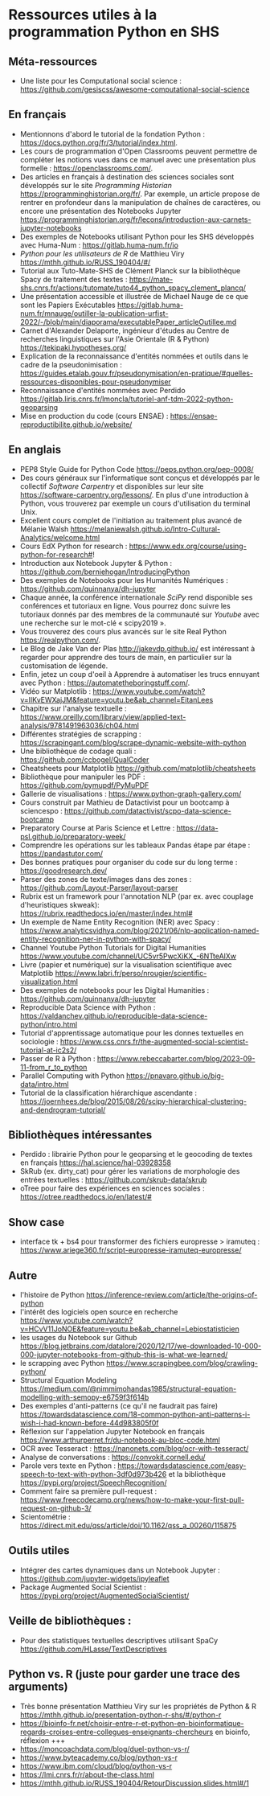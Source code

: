 # Ressources utiles à la programmation Python en SHS

## Méta-ressources

- Une liste pour les Computational social science : https://github.com/gesiscss/awesome-computational-social-science

## En français

- Mentionnons d'abord le tutorial de la fondation Python : https://docs.python.org/fr/3/tutorial/index.html.
- Les cours de programmation d'Open Classrooms peuvent permettre de compléter les notions vues dans ce manuel avec une présentation plus formelle : https://openclassrooms.com/.
- Des articles en français à destination des sciences sociales sont développés sur le site *Programming Historian* https://programminghistorian.org/fr/. Par exemple, un article propose de rentrer en profondeur dans la manipulation de chaînes de caractères, ou encore une présentation des Notebooks Jupyter https://programminghistorian.org/fr/lecons/introduction-aux-carnets-jupyter-notebooks
- Des exemples de Notebooks utilisant Python pour les SHS développés avec Huma-Num : https://gitlab.huma-num.fr/io
- *Python pour les utilisateurs de R* de Matthieu Viry https://mthh.github.io/RUSS_190404/#/
- Tutorial aux Tuto-Mate-SHS de Clément Planck sur la bibliothèque Spacy de traitement des textes : https://mate-shs.cnrs.fr/actions/tutomate/tuto44_python_spacy_clement_plancq/
- Une présentation accessible et illustrée de Michael Nauge de ce que sont les Papiers Exécutables https://gitlab.huma-num.fr/mnauge/outiller-la-publication-urfist-2022/-/blob/main/diaporama/executablePaper_articleOutillee.md
- Carnet d'Alexander Delaporte, ingénieur d'études au Centre de recherches linguistiques sur l'Asie Orientale (R & Python) https://tekipaki.hypotheses.org/
- Explication de la reconnaissance d'entités nommées et outils dans le cadre de la pseudonimisation : https://guides.etalab.gouv.fr/pseudonymisation/en-pratique/#quelles-ressources-disponibles-pour-pseudonymiser
- Reconnaissance d'entités nommées avec Perdido https://gitlab.liris.cnrs.fr/lmoncla/tutoriel-anf-tdm-2022-python-geoparsing
- Mise en production du code (cours ENSAE) : https://ensae-reproductibilite.github.io/website/


## En anglais

- PEP8 Style Guide for Python Code https://peps.python.org/pep-0008/
- Des cours généraux sur l'informatique sont conçus et développés par le collectif *Software Carpentry* et disponibles sur leur site https://software-carpentry.org/lessons/. En plus d'une introduction à Python, vous trouverez par exemple un cours d'utilisation du terminal Unix.
- Excellent cours complet de l'initiation au traitement plus avancé de Mélanie Walsh https://melaniewalsh.github.io/Intro-Cultural-Analytics/welcome.html
- Cours EdX Python for research : https://www.edx.org/course/using-python-for-research#!
- Introduction aux Notebook Jupyter & Python : https://github.com/berniehogan/IntroducingPython
- Des exemples de Notebooks pour les Humanités Numériques : https://github.com/quinnanya/dh-jupyter
- Chaque année, la conférence internationale *SciPy* rend disponible ses conférences et tutoriaux en ligne. Vous pourrez donc suivre les tutoriaux donnés par des membres de la communauté sur *Youtube* avec une recherche sur le mot-clé « scipy2019 ».
- Vous trouverez des cours plus avancés sur le site Real Python https://realpython.com/.
- Le Blog de Jake Van der Plas http://jakevdp.github.io/ est intéressant à regarder pour apprendre des tours de main, en particulier sur la customisation de légende.
- Enfin, jetez un coup d'oeil à Apprendre à automatiser les trucs ennuyant avec Python : https://automatetheboringstuff.com/.
- Vidéo sur Matplotlib : https://www.youtube.com/watch?v=IlKvEWXajJM&feature=youtu.be&ab_channel=EitanLees
- Chapitre sur l'analyse textuelle : https://www.oreilly.com/library/view/applied-text-analysis/9781491963036/ch04.html
- Différentes stratégies de scrapping : https://scrapingant.com/blog/scrape-dynamic-website-with-python
- Une bibliothèque de codage quali : https://github.com/ccbogel/QualCoder
- Cheatsheets pour Matplotlib https://github.com/matplotlib/cheatsheets
- Bibliothèque pour manipuler les PDF : https://github.com/pymupdf/PyMuPDF
- Gallerie de visualisations : https://www.python-graph-gallery.com/
- Cours construit par Mathieu de Datactivist pour un bootcamp à sciencespo : https://github.com/datactivist/scpo-data-science-bootcamp
- Preparatory Course at Paris Science et Lettre : https://data-psl.github.io/preparatory-week/
- Comprendre les opérations sur les tableaux Pandas étape par étape : https://pandastutor.com/
- Des bonnes pratiques pour organiser du code sur du long terme : https://goodresearch.dev/
- Parser des zones de texte/images dans des zones : https://github.com/Layout-Parser/layout-parser
- Rubrix est un framework pour l'annotation NLP (par ex. avec couplage d'heuristiques skweak): https://rubrix.readthedocs.io/en/master/index.html#
- Un exemple de Name Entity Recognition (NER) avec Spacy : https://www.analyticsvidhya.com/blog/2021/06/nlp-application-named-entity-recognition-ner-in-python-with-spacy/
- Channel Youtube Python Tutorials for Digital Humanities https://www.youtube.com/channel/UC5vr5PwcXiKX_-6NTteAlXw
- Livre (papier et numérique) sur la visualisation scientifique avec Matplotlib https://www.labri.fr/perso/nrougier/scientific-visualization.html
- Des exemples de notebooks pour les Digital Humanities : https://github.com/quinnanya/dh-jupyter
- Reproducible Data Science with Python : https://valdanchev.github.io/reproducible-data-science-python/intro.html
- Tutorial d'apprentissage automatique pour les donnes textuelles en sociologie : https://www.css.cnrs.fr/the-augmented-social-scientist-tutorial-at-ic2s2/
- Passer de R à Python : https://www.rebeccabarter.com/blog/2023-09-11-from_r_to_python
- Parallel Computing with Python https://pnavaro.github.io/big-data/intro.html
- Tutorial de la classification hiérarchique ascendante : https://joernhees.de/blog/2015/08/26/scipy-hierarchical-clustering-and-dendrogram-tutorial/

## Bibliothèques intéressantes
- Perdido : librairie Python pour le geoparsing et le geocoding de textes en français https://hal.science/hal-03928358
- SkRub (ex. dirty_cat) pour gérer les variations de morphologie des entrées textuelles : https://github.com/skrub-data/skrub
- oTree pour faire des expériences en sciences sociales : https://otree.readthedocs.io/en/latest/#

## Show case

- interface tk + bs4 pour transformer des fichiers europresse > iramuteq : https://www.ariege360.fr/script-europresse-iramuteq-europresse/

## Autre 

- l'histoire de Python https://inference-review.com/article/the-origins-of-python
- l'intérêt des logiciels open source en recherche https://www.youtube.com/watch?v=HCvV11JoNOE&feature=youtu.be&ab_channel=Lebiostatisticien
- les usages du Notebook sur Github https://blog.jetbrains.com/datalore/2020/12/17/we-downloaded-10-000-000-jupyter-notebooks-from-github-this-is-what-we-learned/
- le scrapping avec Python https://www.scrapingbee.com/blog/crawling-python/
- Structural Equation Modeling https://medium.com/@nimmimohandas1985/structural-equation-modelling-with-semopy-e6759f3f614b
- Des exemples d'anti-patterns (ce qu'il ne faudrait pas faire) https://towardsdatascience.com/18-common-python-anti-patterns-i-wish-i-had-known-before-44d983805f0f
- Réflexion sur l'appelation Jupyter Notebook en français https://www.arthurperret.fr/du-notebook-au-bloc-code.html
- OCR avec Tesseract : https://nanonets.com/blog/ocr-with-tesseract/
- Analyse de conversations : https://convokit.cornell.edu/
- Parole vers texte en Python : https://towardsdatascience.com/easy-speech-to-text-with-python-3df0d973b426 et la bibliothèque https://pypi.org/project/SpeechRecognition/
- Comment faire sa première pull-request : https://www.freecodecamp.org/news/how-to-make-your-first-pull-request-on-github-3/
- Scientométrie : https://direct.mit.edu/qss/article/doi/10.1162/qss_a_00260/115875

## Outils utiles

- Intégrer des cartes dynamiques dans un Notebook Jupyter : https://github.com/jupyter-widgets/ipyleaflet
- Package Augmented Social Scientist : https://pypi.org/project/AugmentedSocialScientist/

## Veille de bibliothèques :

- Pour des statistiques textuelles descriptives utilisant SpaCy https://github.com/HLasse/TextDescriptives

## Python vs. R (juste pour garder une trace des arguments)

- Très bonne présentation Matthieu Viry sur les propriétés de Python & R https://mthh.github.io/presentation-python-r-shs/#/python-r
- https://bioinfo-fr.net/choisir-entre-r-et-python-en-bioinformatique-regards-croises-entre-collegues-enseignants-chercheurs en bioinfo, réflexion +++
- https://moncoachdata.com/blog/duel-python-vs-r/
- https://www.byteacademy.co/blog/python-vs-r
- https://www.ibm.com/cloud/blog/python-vs-r
- https://lmi.cnrs.fr/r/about-the-class.html
- https://mthh.github.io/RUSS_190404/RetourDiscussion.slides.html#/1
